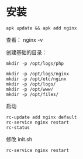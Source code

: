 # 安装

```
apk update && apk add nginx
```

查看： nginx -v


创建基础的目录：

```
mkdir -p /opt/logs/php

mkdir -p /opt/logs/nginx
mkdir -p /opt/etc/nginx
mkdir -p /opt/logs/
mkdir -p /opt/www/
mkdir -p /opt/files/
```


启动
```
rc-update add nginx default
rc-service nginx restart
rc-status
```

修改 init.sh
```
rc-service nginx restart
```